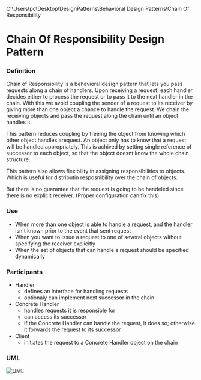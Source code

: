 C:\Users\pc\Desktop\DesignPatterns\Behavioral Design Patterns\Chain Of Responsibility

# Chain Of Responsibility Design Pattern

### Definition

Chain of Responsibility is a behavioral design pattern that lets you pass requests along a chain of handlers. 
Upon receiving a request, each handler decides either to process the request or to pass it to the next handler in the chain.
With this we avoid coupling the sender of a request to its receiver by giving more than one object a chance to handle the request. 
We chain the receiving objects and pass the request along the chain until an object handles it.

This pattern reduces coupling by freeing the object from knowing which other object handles arequest. 
An object only has to know that a request will be handled appropriately. 
This is achived by setting single reference of successor to each object, so that the object doesnt know the whole chain structure.

This pattern also allows flexibility in assigning responsibilities to objects.
Which is useful for distributin resposnibility over the chain of objects.

But there is no guarantee that the request is going to be handeled since there is no explicit receiver. (Proper configuration can fix this) 

### Use

- When more than one object is able to handle a request, and the handler isn't known prior to the event that sent request
- When you want to issue a request to one of several objects without specifying the receiver explicitly
- When the set of objects that can handle a request should be specified dynamically

### Participants

- Handler
  - defines an interface for handling requests
  - optionaly can implement next successor in the chain
- Concrete Handler
  - handles requests it is responsible for
  - can access its successor
  - if the Concrete Handler can handle the request, it does so; otherwise it forwards the request to its successor
- Client
  - initiates the request to a Concrete Handler object on the chain

### UML

![UML](https://user-images.githubusercontent.com/45321513/196161863-08695a12-53fa-4247-a24d-4d6108ecbcca.jpeg)
